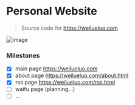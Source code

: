 # Personal Website

> Source code for https://weilueluo.com

![image](https://user-images.githubusercontent.com/39546701/178449861-d9cbd68a-b977-4d15-8155-efb2880e5bed.png)

### Milestones
- [x] main page https://weilueluo.com
- [x] about page https://weilueluo.com/about.html
- [x] rss page https://weilueluo.com/rss.html
- [ ] waifu page (planning...)
- [ ] ...
